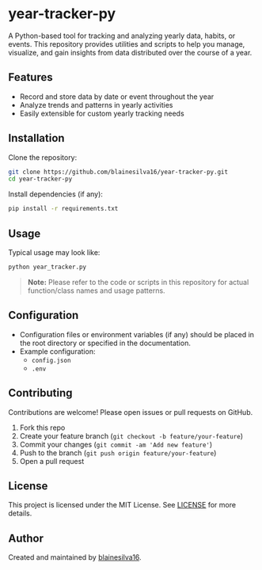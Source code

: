 # year-tracker-py

A Python-based tool for tracking and analyzing yearly data, habits, or events. This repository provides utilities and scripts to help you manage, visualize, and gain insights from data distributed over the course of a year.

## Features

- Record and store data by date or event throughout the year
- Analyze trends and patterns in yearly activities
- Easily extensible for custom yearly tracking needs

## Installation

Clone the repository:

```bash
git clone https://github.com/blainesilva16/year-tracker-py.git
cd year-tracker-py
```

Install dependencies (if any):

```bash
pip install -r requirements.txt
```

## Usage

Typical usage may look like:

```bash
python year_tracker.py
```

> **Note:** Please refer to the code or scripts in this repository for actual function/class names and usage patterns.

## Configuration

- Configuration files or environment variables (if any) should be placed in the root directory or specified in the documentation.
- Example configuration:
    - `config.json`
    - `.env`

## Contributing

Contributions are welcome! Please open issues or pull requests on GitHub.

1. Fork this repo
2. Create your feature branch (`git checkout -b feature/your-feature`)
3. Commit your changes (`git commit -am 'Add new feature'`)
4. Push to the branch (`git push origin feature/your-feature`)
5. Open a pull request

## License

This project is licensed under the MIT License. See [LICENSE](LICENSE) for more details.

## Author

Created and maintained by [blainesilva16](https://github.com/blainesilva16).
